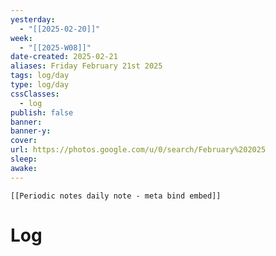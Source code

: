 ```yaml
---
yesterday: 
  - "[[2025-02-20]]"
week: 
  - "[[2025-W08]]" 
date-created: 2025-02-21
aliases: Friday February 21st 2025
tags: log/day
type: log/day
cssClasses:
  - log
publish: false
banner: 
banner-y: 
cover: 
url: https://photos.google.com/u/0/search/February%202025
sleep: 
awake:
---
```


```meta-bind-embed
[[Periodic notes daily note - meta bind embed]]
```

# Log